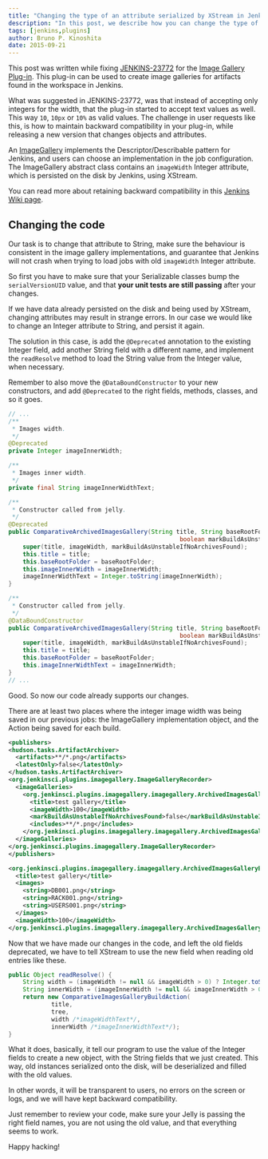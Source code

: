 ```yaml
---
title: "Changing the type of an attribute serialized by XStream in Jenkins Plug-ins"
description: "In this post, we describe how you can change the type of an attribute that has already been serialized by XStream in your Jenkins Plug-in source code. All that you need is some Java code, and understand what you can and cannot change, and why."
tags: [jenkins,plugins]
author: Bruno P. Kinoshita
date: 2015-09-21
---
```


This post was written while fixing [JENKINS-23772](https://issues.jenkins-ci.org/browse/JENKINS-23772) for the [Image Gallery Plug-in](https://wiki.jenkins.io/display/JENKINS/Image+Gallery+Plugin). This plug-in can be used to create image galleries for artifacts found in the workspace in Jenkins. 

What was suggested in JENKINS-23772, was that instead of accepting only integers for the width, that the plug-in started to accept text values as well. This way `10`, `10px` or `10%` as valid values. The challenge in user requests like this, is how to maintain backward compatibility in your plug-in, while releasing a new version that changes objects and attributes.

<!--more-->

An [ImageGallery](https://github.com/jenkinsci/image-gallery-plugin/blob/9199c2ac7c42ea19d05f20dd7de588f94408ab75/src/main/java/org/jenkinsci/plugins/imagegallery/ImageGallery.java#L47) implements the Descriptor/Describable pattern for Jenkins, and users can choose an implementation in the job configuration. The ImageGallery abstract class contains an `imageWidth` Integer attribute, which is persisted on the disk by Jenkins, using XStream.

You can read more about retaining backward compatibility in this [Jenkins Wiki page](https://wiki.jenkins.io/display/JENKINS/Hint+on+retaining+backward+compatibility).

## Changing the code

Our task is to change that attribute to String, make sure the behaviour is consistent in the image gallery implementations, and guarantee that Jenkins will not crash when trying to load jobs with old `imageWidth` Integer attribute.

So first you have to make sure that your Serializable classes bump the `serialVersionUID` value, and that **your unit tests are still passing** after your changes.

If we have data already persisted on the disk and being used by XStream, changing attributes may result in strange errors. In our case we would like to change an Integer attribute to String, and persist it again.

The solution in this case, is add the `@Deprecated` annotation to the existing Integer field, add another String field with a different name, and implement the `readResolve` method to load the String value from the Integer value, when necessary.

Remember to also move the `@DataBoundConstructor` to your new constructors, and add `@Deprecated` to the right fields, methods, classes, and so it goes.

```java {linenos=table,filename=Example.java}
// ...
/**
 * Images width.
 */
@Deprecated
private Integer imageInnerWidth;

/**
 * Images inner width.
 */
private final String imageInnerWidthText;

/**
 * Constructor called from jelly.
 */
@Deprecated
public ComparativeArchivedImagesGallery(String title, String baseRootFolder, Integer imageWidth, Integer imageInnerWidth,
                                                boolean markBuildAsUnstableIfNoArchivesFound) {
    super(title, imageWidth, markBuildAsUnstableIfNoArchivesFound);
    this.title = title;
    this.baseRootFolder = baseRootFolder;
    this.imageInnerWidth = imageInnerWidth;
    imageInnerWidthText = Integer.toString(imageInnerWidth);
}

/**
 * Constructor called from jelly.
 */
@DataBoundConstructor
public ComparativeArchivedImagesGallery(String title, String baseRootFolder, String imageWidth, String imageInnerWidth,
                                                boolean markBuildAsUnstableIfNoArchivesFound) {
    super(title, imageWidth, markBuildAsUnstableIfNoArchivesFound);
    this.title = title;
    this.baseRootFolder = baseRootFolder;
    this.imageInnerWidthText = imageInnerWidth;
}
// ...
```

Good. So now our code already supports our changes.

There are at least two places where the integer image width was being saved in our previous jobs: the ImageGallery implementation object, and the Action being saved for each build.

```xml {linenos=table,filename=config.xml}
<publishers>
<hudson.tasks.ArtifactArchiver>
  <artifacts>**/*.png</artifacts>
  <latestOnly>false</latestOnly>
</hudson.tasks.ArtifactArchiver>
<org.jenkinsci.plugins.imagegallery.ImageGalleryRecorder>
  <imageGalleries>
    <org.jenkinsci.plugins.imagegallery.imagegallery.ArchivedImagesGallery>
      <title>test gallery</title>
      <imageWidth>100</imageWidth>
      <markBuildAsUnstableIfNoArchivesFound>false</markBuildAsUnstableIfNoArchivesFound>
      <includes>**/*.png</includes>
    </org.jenkinsci.plugins.imagegallery.imagegallery.ArchivedImagesGallery>
  </imageGalleries>
</org.jenkinsci.plugins.imagegallery.ImageGalleryRecorder>
</publishers>
```

```xml {linenos=table,filename=config.xml}
<org.jenkinsci.plugins.imagegallery.imagegallery.ArchivedImagesGalleryBuildAction>
  <title>test gallery</title>
  <images>
    <string>DB001.png</string>
    <string>RACK001.png</string>
    <string>USERS001.png</string>
  </images>
  <imageWidth>100</imageWidth>
</org.jenkinsci.plugins.imagegallery.imagegallery.ArchivedImagesGalleryBuildAction>
```

Now that we have made our changes in the code, and left the old fields deprecated, we have to tell XStream to use the new field when reading old entries like these.

```java {linenos=table,filename=ComparativeImagesGalleryBuildAction.java}
public Object readResolve() {
    String width = (imageWidth != null && imageWidth > 0) ? Integer.toString(imageWidth) : "0";
    String innerWidth = (imageInnerWidth != null && imageInnerWidth > 0) ? Integer.toString(imageInnerWidth) : "0";
    return new ComparativeImagesGalleryBuildAction(
            title,
            tree,
            width /*imageWidthText*/,
            innerWidth /*imageInnerWidthText*/);
}
```

What it does, basically, it tell our program to use the value of the Integer fields to create a new object, with the String fields that we just created. This way, old instances serialized onto the disk, will be deserialized and filled with the old values.

In other words, it will be transparent to users, no errors on the screen or logs, and we will have kept backward compatibility.

Just remember to review your code, make sure your Jelly is passing the right field names, you are not using the old value, and that everything seems to work.

Happy hacking!
